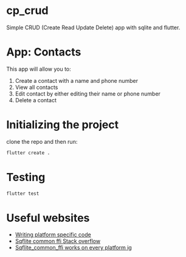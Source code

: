 # cp_crud

Simple CRUD (Create Read Update Delete) app with sqlite and flutter.

# App: Contacts

This app will allow you to:
1. Create a contact with a name and phone number
2. View all contacts
3. Edit contact by either editing their name or phone number
4. Delete a contact

# Initializing the project
clone the repo and then run:
```sh
flutter create .
```

# Testing
```sh
flutter test
```

# Useful websites
- [Writing platform specific code](https://docs.flutter.dev/platform-integration/platform-channels)
- [Sqflite common ffi Stack overflow](https://stackoverflow.com/questions/76158800/databasefactory-not-initialized-when-using-sqflite-in-flutter)
- [Sqflite_common_ffi works on every platform ig](https://pub.dev/packages/sqflite_common_ffi)
